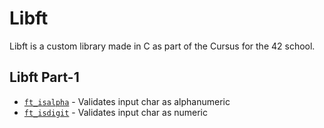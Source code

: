 # Libft

Libft is a custom library made in C as part of the Cursus for the 42 school.

## Libft Part-1

- [`ft_isalpha`](ft_isalpha.c)            - Validates input char as alphanumeric
- [`ft_isdigit`](ft_isdigit.c)            - Validates input char as numeric

